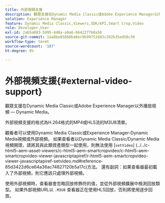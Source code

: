 ```yaml
---
title: 外部視頻支援
description: 觀眾支援在Dynamic Media Classic或Adobe Experience Manager以外播放視頻 — Dynamic Media。
solution: Experience Manager
feature: Dynamic Media Classic,Viewers,SDK/API,Smart Crop,Video
role: Developer,User
exl-id: 2ab5a083-5995-440a-a9a6-6642277b8a58
source-git-commit: 1aa8be858b0ba8ec9b99753d43c202b35ed58c30
workflow-type: tm+mt
source-wordcount: '187'
ht-degree: 0%

---
```


# 外部視頻支援{#external-video-support}

觀眾支援在Dynamic Media Classic或Adobe Experience Manager以外播放視頻 — Dynamic Media。

外部視頻支援的格式為H.264格式的MP4或HLS流的M3U8清單。

觀看者可以使用Dynamic Media Classic或Experience Manager-Dynamic Media視頻或外部視頻。 如果查看者以Dynamic Media Classic/Dynamic Media視頻開頭，請將其與此類資產類型一起使用，則無法使用 [`setVideo`]
(../../c-html5-aem-asset-viewers/c-html5-aem-smartcropvideo/c-html5-aem-smartcropvideo-viewer-javascriptapiref/r-html5-aem-smartcropvideo-viewer-javascriptapiref-setvideo.md#reference-85d3422d6ce64a36ac74827120b5a17c)方法。 還有副詞：如果查看器最初載入了外部視頻，則它應該只處理外部視頻。

使用外部視頻時，查看器會忽略回放修飾符的值，並從外部視頻擴展中檢測回放類型。 如果外部視頻URL以 `.M3U8` 查看器正在使用HLS回放，否則將使用逐步回放。
